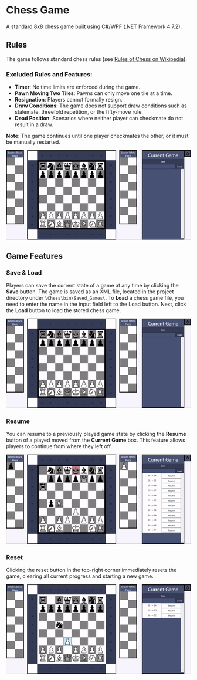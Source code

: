 # Chess Game

A standard 8x8 chess game built using C#/WPF (.NET Framework 4.7.2).

## Rules

The game follows standard chess rules (see [Rules of Chess on Wikipedia](https://en.wikipedia.org/wiki/Rules_of_chess)).

### Excluded Rules and Features:

- **Timer**: No time limits are enforced during the game.
- **Pawn Moving Two Tiles**: Pawns can only move one tile at a time.
- **Resignation**: Players cannot formally resign.
- **Draw Conditions**: The game does not support draw conditions such as stalemate, threefold repetition, or the fifty-move rule.
- **Dead Position**: Scenarios where neither player can checkmate do not result in a draw.

**Note**: The game continues until one player checkmates the other, or it must be manually restarted.

![Chess Game](./Gifs/ChessGame.gif)

## Game Features

### Save & Load

Players can save the current state of a game at any time by clicking the **Save** button. The game is saved as an XML file, located in the project directory under `\Chess\bin\Saved_Games\`. To **Load** a chess game file, you need to enter the name in the input field left to the Load button. Next, click the **Load** button to load the stored chess game.

![Saving and Loading Chess Game](./Gifs/Save_and_Load.gif)

### Resume

You can resume to a previously played game state by clicking the **Resume** button of a played moved from the **Current Game** box. This feature allows players to continue from where they left off.

![Resuming Chess Game](./Gifs/Resume.gif)

### Reset

Clicking the reset button in the top-right corner immediately resets the game, clearing all current progress and starting a new game.

![Resetting Chess Game](./Gifs/Reset.gif)
